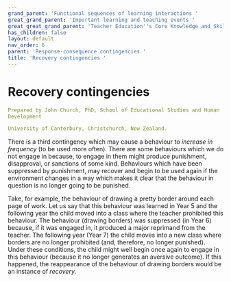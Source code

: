 ```yaml
---
grand_parent: 'Functional sequences of learning interactions '
great_grand_parent: 'Important learning and teaching events '
great_great_grand_parent: 'Teacher Education''s Core Knowledge and Skills.'
has_children: false
layout: default
nav_order: 6
parent: 'Response-consequence contingencies '
title: 'Recovery contingencies '
---
```

# Recovery contingencies


```yaml
Prepared by John Church, PhD, School of Educational Studies and Human
Development

University of Canterbury, Christchurch, New Zealand.
```


There is a third contingency which may cause a behaviour to *increase in
frequency* (to be used more often). There are some behaviours which we
do not engage in because, to engage in them might produce punishment,
disapproval, or sanctions of some kind. Behaviours which have been
suppressed by punishment, may recover and begin to be used again if the
environment changes in a way which makes it clear that the behaviour in
question is no longer going to be punished.

Take, for example, the behaviour of drawing a pretty border around each
page of work. Let us say that this behaviour was learned in Year 5 and
the following year the child moved into a class where the teacher
prohibited this behaviour. The behaviour (drawing borders) was
suppressed (in Year 6) because, if it was engaged in, it produced a
major reprimand from the teacher. The following year (Year 7) the child
moves into a new class where borders are no longer prohibited (and,
therefore, no longer punished). Under these conditions, the child might
well begin once again to engage in this behaviour (because it no longer
generates an aversive outcome). If this happened, the reappearance of
the behaviour of drawing borders would be an instance of *recovery*.
